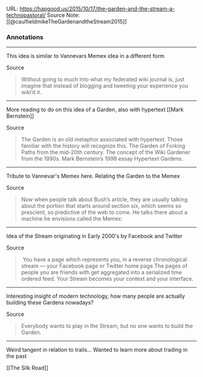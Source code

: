 URL: https://hapgood.us/2015/10/17/the-garden-and-the-stream-a-technopastoral/
Source Note: [[@caulfieldmikeTheGardenandtheStream2015]]

### Annotations

---
This idea is similar to Vannevars Memex idea in a different form

Source
> Without going to much into what my federated wiki journal is, just imagine that instead of blogging and tweeting your experience you wiki’d it.

---
More reading to do on this idea of a Garden, also with hypertext
[[Mark Bernstein]] 

Source
>The Garden is an old metaphor associated with hypertext. Those familiar with the history will recognize this. The Garden of Forking Paths from the mid-20th century. The concept of the Wiki Gardener from the 1990s. Mark Bernstein’s 1998 essay Hypertext Gardens.

---
Tribute to Vannevar's Memex here. Relating the Garden to the Memex

Source
>Now when people talk about Bush’s article, they are usually talking about the portion that starts around section six, which seems so prescient, so predictive of the web to come. He talks there about a machine he envisions called the Memex:

---
Idea of the Stream originating in Early 2000's by Facebook and Twitter

Source
> You have a page which represents you, in a reverse chronological stream — your Facebook page or Twitter home page.The pages of people you are friends with get aggregated into a serialized time ordered feed. Your Stream becomes your context and your interface.

---
Interesting insight of modern technology, how many people are actually building these Gardens nowadays?

Source
>Everybody wants to play in the Stream, but no one wants to build the Garden.

---
Weird tangent in relation to trails... Wanted to learn more about trading in the past

[[The Silk Road]] 